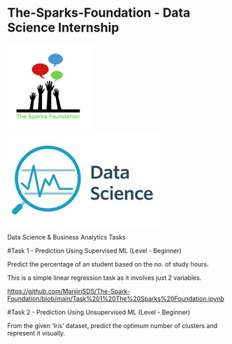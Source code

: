 # The-Sparks-Foundation - Data Science Internship 
![alt text](https://github.com/ManjiriSDS/The-Spark-Foundation/blob/main/1519895156650.png) 
![alt text](https://github.com/ManjiriSDS/The-Spark-Foundation/blob/main/cover_updated.jpg)


Data Science & Business Analytics Tasks


#Task 1 - Prediction Using Supervised ML (Level - Beginner)

Predict the percentage of an student based on the no. of study hours.

This is a simple linear regression task as it involves just 2 variables.

https://github.com/ManjiriSDS/The-Spark-Foundation/blob/main/Task%201%20The%20Sparks%20Foundation.ipynb


#Task 2 - Prediction Using Unsupervised ML (Level - Beginner)

From the given ‘Iris’ dataset, predict the optimum number of clusters and represent it visually.


